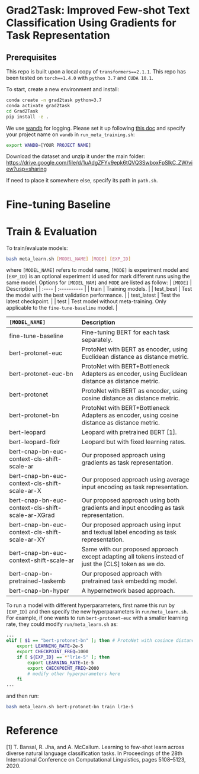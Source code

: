 # Grad2Task: Improved Few-shot Text Classification Using Gradients for Task Representation

## Prerequisites
This repo is built upon a local copy of `transformers==2.1.1`.
This repo has been tested on `torch==1.4.0` with `python 3.7` and `CUDA 10.1`.

To start, create a new environment and install: 
```bash
conda create -n grad2task python=3.7
conda activate grad2task
cd Grad2Task
pip install -e .
```

We use [wandb](https://wandb.ai/site) for logging. Please set it up following [this doc](https://docs.wandb.ai/quickstart) and specify your project name on `wandb` in `run_meta_training.sh`:
```bash
export WANDB=[YOUR PROJECT NAME]
```

Download the dataset and unzip it under the main folder: https://drive.google.com/file/d/1uAdgZFYv9epk6tQVQ3SwboxFpSlkC_ZW/view?usp=sharing

If need to place it somewhere else, specify its path in `path.sh`.

# Fine-tuning Baseline

# Train & Evaluation
To train/evaluate models:
```bash
bash meta_learn.sh [MODEL_NAME] [MODE] [EXP_ID]
```
where `[MODEL_NAME]` refers to model name, `[MODE]` is experiment model and `[EXP_ID]` is an optional experiment id used for mark different runs using the same model. Options for `[MODEL_NAM]` and `MODE` are listed as follow: 
| `[MODE]` | Description |
| :---- | :---------- |
| train | Training models. |
| test_best | Test the model with the best validation performance. |
| test_latest | Test the latest checkpoint. |
| test | Test model without meta-training. Only applicable to the `fine-tune-baseline` model. |

| `[MODEL_NAME]` | Description |
| :---- | :---------- |
| fine-tune-baseline | Fine-tuning BERT for each task separately. |
| bert-protonet-euc | ProtoNet with BERT as encoder, using Euclidean distance as distance metric. |
| bert-protonet-euc-bn | ProtoNet with BERT+Bottleneck Adapters as encoder, using Euclidean distance as distance metric. |
| bert-protonet | ProtoNet with BERT as encoder, using cosine distance as distance metric. |
| bert-protonet-bn | ProtoNet with BERT+Bottleneck Adapters as encoder, using cosine distance as distance metric. |
| bert-leopard | Leopard with pretrained BERT [1]. |
| bert-leopard-fixlr | Leopard but with fixed learning rates. |
| bert-cnap-bn-euc-context-cls-shift-scale-ar | Our proposed approach using gradients as task representation. |
| bert-cnap-bn-euc-context-cls-shift-scale-ar-X | Our proposed approach using average input encoding as task representation. |
| bert-cnap-bn-euc-context-cls-shift-scale-ar-XGrad | Our proposed approach using both gradients and input encoding as task representation. |
| bert-cnap-bn-euc-context-cls-shift-scale-ar-XY | Our proposed approach using input and textual label encoding as task representation. |
| bert-cnap-bn-euc-context-shift-scale-ar | Same with our proposed approach except adapting all tokens instead of just the [CLS] token as we do. |
| bert-cnap-bn-pretrained-taskemb | Our proposed approach with pretrained task embedding model. |
| bert-cnap-bn-hyper | A hypernetwork based approach. |

To run a model with different hyperparameters, first name this run by `[EXP_ID]` and then specify the new hyperparameters in `run/meta_learn.sh`. For example, if one wants to run `bert-protonet-euc` with a smaller learning rate, they could modify `run/meta_learn.sh` as:
```bash
...
elif [ $1 == "bert-protonet-bn" ]; then # ProtoNet with cosince distance
    export LEARNING_RATE=2e-5
    export CHECKPOINT_FREQ=1000
    if [ ${EXP_ID} == *"lr1e-5" ]; then
        export LEARNING_RATE=1e-5
        export CHECKPOINT_FREQ=2000
        # modify other hyperparameters here
    fi
...
```
and then run:
```bash
bash meta_learn.sh bert-protonet-bn train lr1e-5
```

# Reference
[1] T. Bansal, R. Jha, and A. McCallum. Learning to few-shot learn across diverse natural language classification tasks. In Proceedings of the 28th International Conference on Computational Linguistics, pages 5108–5123, 2020.